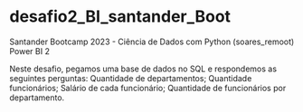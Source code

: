 # desafio2_BI_santander_Boot
Santander Bootcamp 2023 - Ciência de Dados com Python (soares_remoot) Power BI 2

Neste desafio, pegamos uma base de dados no SQL e respondemos as seguintes perguntas:
Quantidade de departamentos;
Quantidade funcionários;
Salário de cada funcionário;
Quantidade de funcionários por departamento.
